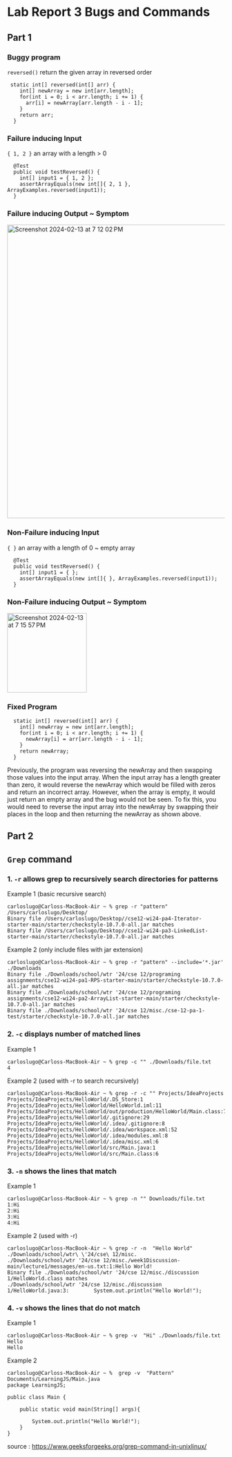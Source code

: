 # Lab Report 3 Bugs and Commands 

## Part 1

### Buggy program
``reversed()`` return the given array in reversed order

````
 static int[] reversed(int[] arr) {
    int[] newArray = new int[arr.length];
    for(int i = 0; i < arr.length; i += 1) {
      arr[i] = newArray[arr.length - i - 1];
    }
    return arr;
  }
````

### Failure inducing Input
`` { 1, 2 } `` an array with a length > 0

```
  @Test
  public void testReversed() {
    int[] input1 = { 1, 2 };
    assertArrayEquals(new int[]{ 2, 1 }, ArrayExamples.reversed(input1));
  }
```
### Failure inducing Output ~ Symptom

<img width="680" alt="Screenshot 2024-02-13 at 7 12 02 PM" src="https://github.com/c2lugo/cse15l-lab-reports/assets/156368539/63b5a45f-74b4-44d8-bcd8-8552e256f619">

### Non-Failure inducing Input
`` { } `` an array with a length of 0 ~ empty array

```
  @Test
  public void testReversed() {
    int[] input1 = { };
    assertArrayEquals(new int[]{ }, ArrayExamples.reversed(input1));
  }
```
### Non-Failure inducing Output ~ Symptom

<img width="184" alt="Screenshot 2024-02-13 at 7 15 57 PM" src="https://github.com/c2lugo/cse15l-lab-reports/assets/156368539/aa3e9389-e805-4500-bc7e-667cd682567d">

### Fixed Program
```
  static int[] reversed(int[] arr) {
    int[] newArray = new int[arr.length];
    for(int i = 0; i < arr.length; i += 1) {
      newArray[i] = arr[arr.length - i - 1];
    }
    return newArray;
  }
```

Previously, the program was reversing the newArray and then swapping those values into the input array. When the input array has a length greater than zero, it would reverse the newArray which would be filled with zeros and return an incorrect array. However, when the array is empty, it would just return an empty array and the bug would not be seen. To fix this, you would need to reverse the input array into the newArray by swapping their places in the loop and then returning the newArray as shown above.

## Part 2

## ```Grep``` command 

### 1. ``-r`` allows grep to recursively search directories for patterns

Example 1 (basic recursive search)
```
carloslugo@Carloss-MacBook-Air ~ % grep -r "pattern" /Users/carloslugo/Desktop/
Binary file /Users/carloslugo/Desktop//cse12-wi24-pa4-Iterator-starter-main/starter/checkstyle-10.7.0-all.jar matches
Binary file /Users/carloslugo/Desktop//cse12-wi24-pa3-LinkedList-starter-main/starter/checkstyle-10.7.0-all.jar matches
```

Example 2 (only include files with jar extension)
```
carloslugo@Carloss-MacBook-Air ~ % grep -r "pattern" --include='*.jar' ./Downloads
Binary file ./Downloads/school/wtr '24/cse 12/programing assignments/cse12-wi24-pa1-RPS-starter-main/starter/checkstyle-10.7.0-all.jar matches
Binary file ./Downloads/school/wtr '24/cse 12/programing assignments/cse12-wi24-pa2-ArrayList-starter-main/starter/checkstyle-10.7.0-all.jar matches
Binary file ./Downloads/school/wtr '24/cse 12/misc./cse-12-pa-1-test/starter/checkstyle-10.7.0-all.jar matches
```
### 2. ``-c`` displays number of matched lines
Example 1
```
carloslugo@Carloss-MacBook-Air ~ % grep -c "" ./Downloads/file.txt 
4
```
Example 2 (used with -r to search recursively)
```
carloslugo@Carloss-MacBook-Air ~ % grep -r -c "" Projects/IdeaProjects                         
Projects/IdeaProjects/HelloWorld/.DS_Store:1
Projects/IdeaProjects/HelloWorld/HelloWorld.iml:11
Projects/IdeaProjects/HelloWorld/out/production/HelloWorld/Main.class:7
Projects/IdeaProjects/HelloWorld/.gitignore:29
Projects/IdeaProjects/HelloWorld/.idea/.gitignore:8
Projects/IdeaProjects/HelloWorld/.idea/workspace.xml:52
Projects/IdeaProjects/HelloWorld/.idea/modules.xml:8
Projects/IdeaProjects/HelloWorld/.idea/misc.xml:6
Projects/IdeaProjects/HelloWorld/src/Main.java:1
Projects/IdeaProjects/HelloWorld/src/Main.class:6
```
### 3. ``-n`` shows the lines that match
Example 1
```
carloslugo@Carloss-MacBook-Air ~ % grep -n "" Downloads/file.txt
1:Hi 
2:Hi
3:Hi
4:Hi
```
Example 2 (used with -r)
```
carloslugo@Carloss-MacBook-Air ~ % grep -r -n  "Hello World" ./Downloads/school/wtr\ \'24/cse\ 12/misc.
./Downloads/school/wtr '24/cse 12/misc./week1Discussion-main/lecture1/messages/en-us.txt:1:Hello World!
Binary file ./Downloads/school/wtr '24/cse 12/misc./discussion 1/HelloWorld.class matches
./Downloads/school/wtr '24/cse 12/misc./discussion 1/HelloWorld.java:3:        System.out.println("Hello World!");
```
### 4. ``-v`` shows the lines that do not match
Example 1
```
carloslugo@Carloss-MacBook-Air ~ % grep -v  "Hi" ./Downloads/file.txt
Hello
Hello
```
Example 2
```
carloslugo@Carloss-MacBook-Air ~ %  grep -v  "Pattern" Documents/LearningJS/Main.java 
package LearningJS;

public class Main {

    public static void main(String[] args){

        System.out.println("Hello World!");
    }
}
```


source : https://www.geeksforgeeks.org/grep-command-in-unixlinux/


